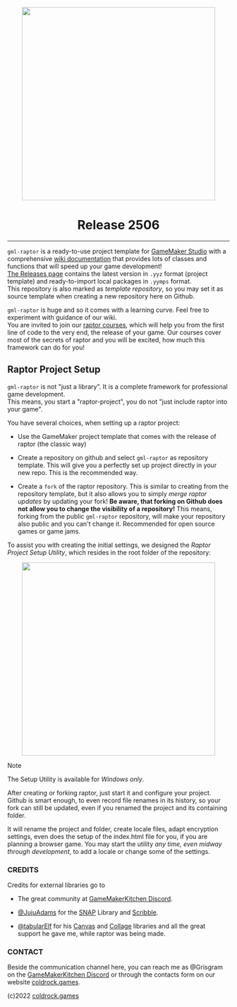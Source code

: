 <p align="center"><img src="https://github.com/coldrockgames/gml-raptor/blob/dev/_assets_/gml-raptor-anim-trans.gif" style="display:block; margin:auto; width:438px"></p>
<h1 align="center">Release 2506</h1>

---

`gml-raptor` is a ready-to-use project template for [GameMaker Studio](https://gamemaker.io) with a comprehensive [wiki documentation](https://github.com/Grisgram/gml-raptor/wiki) that provides lots of classes and functions that will speed up your game development!\
[The Releases page](https://github.com/Grisgram/gml-raptor/releases) contains the latest version in `.yyz` format (project template) and ready-to-import local packages in `.yymps` format.\
This repository is also marked as _template repository_, so you may set it as source template when creating a new repository here on Github.

`gml-raptor` is huge and so it comes with a learning curve. Feel free to experiment with guidance of our wiki.\
You are invited to join our [raptor courses](https://www.coldrock.games/www/courses.php), which will help you from the first line of code to the very end, the release of your game. Our courses cover most of the secrets of raptor and you will be excited, how much this framework can do for you!

## Raptor Project Setup
`gml-raptor` is not "just a library". It is a complete framework for professional game development.\
This means, you start a "raptor-project", you do not "just include raptor into your game".

You have several choices, when setting up a raptor project:

* Use the GameMaker project template that comes with the release of raptor (the classic way)

* Create a repository on github and select `gml-raptor` as repository template. This will give you a perfectly set up project directly in your new repo. This is the recommended way.

* Create a `fork` of the raptor repository. This is similar to creating from the repository template, but it also allows you to simply _merge raptor updates_ by updating your fork! **Be aware, that forking on Github does not allow you to change the visibility of a repository!** This means, forking from the public `gml-raptor` repository, will make your repository also public and you can't change it. Recommended for open source games or game jams.

To assist you with creating the initial settings, we designed the _Raptor Project Setup Utility_, which resides in the root folder of the repository:
<p align="center"><img src="https://github.com/user-attachments/assets/5cedf194-687f-4185-b971-f24da9268665" style="display:block; margin:auto; width:438px"></p>

> [!NOTE]
> The Setup Utility is available for _Windows only_.

After creating or forking raptor, just start it and configure your project. Github is smart enough, to even record file renames in its history, so your fork can still be updated, even if you renamed the project and its containing folder. 

It will rename the project and folder, create locale files, adapt encryption settings, even does the setup of the index.html file for you, if you are planning a browser game. You may start the utility _any time, even midway through development_, to add a locale or change some of the settings.


### CREDITS
Credits for external libraries go to 

* The great community at [GameMakerKitchen Discord](https://discord.gg/8krYCqr).

* [@JujuAdams](https://github.com/JujuAdams) for the [SNAP](https://github.com/JujuAdams/SNAP) Library and [Scribble](https://github.com/JujuAdams/scribble).

* [@tabularElf](https://github.com/tabularelf) for his [Canvas](https://github.com/tabularelf/Canvas) and [Collage](https://github.com/tabularelf/Collage) libraries and all the great support he gave me, while raptor was being made.


### CONTACT
Beside the communication channel here, you can reach me as @Grisgram on the [GameMakerKitchen Discord](https://discord.gg/8krYCqr) or through the contacts form on our website [coldrock.games](https://www.coldrock.games).

(c)2022 [coldrock.games](https://www.coldrock.games)

